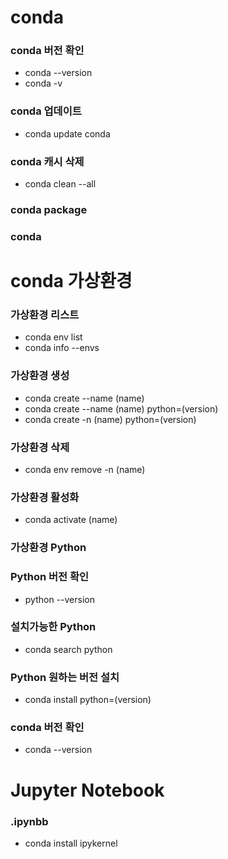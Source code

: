 # conda

### conda 버전 확인
- conda --version
- conda -v
### conda 업데이트
- conda update conda
### conda 캐시 삭제
- conda clean --all

### conda package
### conda 

# conda 가상환경
### 가상환경 리스트
- conda env list
- conda info --envs
### 가상환경 생성
- conda create --name (name)
- conda create --name (name) python=(version)
- conda create -n (name) python=(version)
### 가상환경 삭제
- conda env remove -n (name)
### 가상환경 활성화
- conda activate (name)

### 가상환경 Python
### Python 버전 확인
- python --version
### 설치가능한 Python
- conda search python
### Python 원하는 버전 설치
- conda install python=(version)
### conda 버전 확인
- conda --version

# Jupyter Notebook
### .ipynbb
- conda install ipykernel